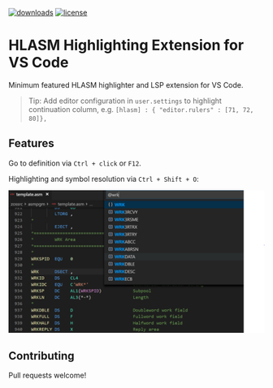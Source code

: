 [![downloads](https://img.shields.io/visual-studio-marketplace/d/kelosky.ibm-assembler)](https://marketplace.visualstudio.com/items?itemName=kelosky.ibm-assembler)
[![license](https://img.shields.io/github/license/dkelosky/vscode-ibm-hlasm)](https://github.com/dkelosky/vscode-ibm-hlasm)

# HLASM Highlighting Extension for VS Code

Minimum featured HLASM highlighter and LSP extension for VS Code.

> Tip: Add editor configuration in `user.settings` to highlight continuation column, e.g. `[hlasm] : { "editor.rulers" : [71, 72, 80]},`

## Features

Go to definition via `Ctrl + click` or `F12`.

Highlighting and symbol resolution via `Ctrl + Shift + O`:

![Highlighting](./docs/images/symbols.png)

## Contributing

Pull requests welcome!
